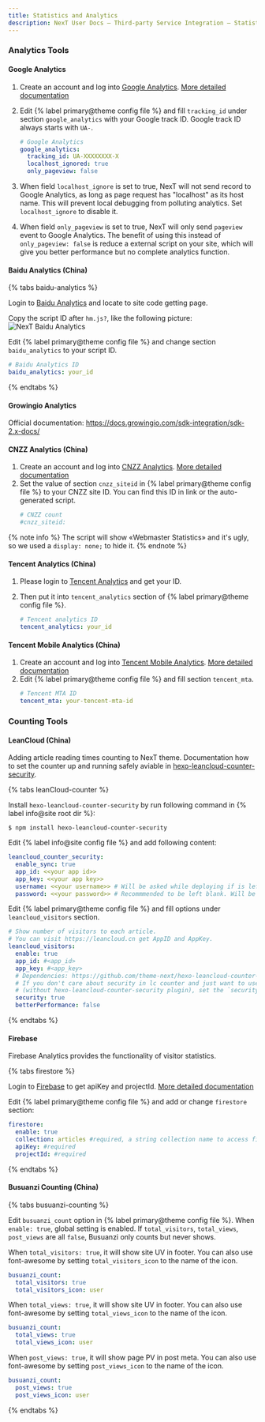 ```yaml
---
title: Statistics and Analytics
description: NexT User Docs – Third-party Service Integration – Statistics and Analytics
---
```


### Analytics Tools

#### Google Analytics

1. Create an account and log into [Google Analytics](https://analytics.google.com). [More detailed documentation](https://support.google.com/analytics/?hl=en#topic=3544906)
2. Edit {% label primary@theme config file %} and fill `tracking_id` under  section `google_analytics` with your Google track ID. Google track ID always starts with `UA-`.
    ```yml next/_config.yml
    # Google Analytics
    google_analytics:
      tracking_id: UA-XXXXXXXX-X
      localhost_ignored: true
      only_pageview: false
    ```
3. When field `localhost_ignore` is set to true, NexT will not send record to Google Analytics, as long as page request has "localhost" as its host name. This will prevent local debugging from polluting analytics. Set `localhost_ignore` to disable it.

4. When field `only_pageview` is set to true, NexT will only send `pageview` event to Google Analytics.
The benefit of using this instead of `only_pageview: false` is reduce a external script on your site, which will give you better performance but no complete analytics function.

#### Baidu Analytics (China)

{% tabs baidu-analytics %}
<!-- tab Login → -->
Login to [Baidu Analytics](http://tongji.baidu.com) and locate to site code getting page.
<!-- endtab -->

<!-- tab Script ID → -->
Copy the script ID after `hm.js?`, like the following picture:
   ![NexT Baidu Analytics](/images/docs/analytics-baidu-id.png)
<!-- endtab -->

<!-- tab NexT Config -->
Edit {% label primary@theme config file %} and change section `baidu_analytics` to your script ID.
```yml next/_config.yml
# Baidu Analytics ID
baidu_analytics: your_id
```
<!-- endtab -->
{% endtabs %}

#### Growingio Analytics

Official documentation: https://docs.growingio.com/sdk-integration/sdk-2.x-docs/

#### CNZZ Analytics (China)

1. Create an account and log into [CNZZ Analytics](http://www.umeng.com/). [More detailed documentation](https://developer.umeng.com/docs/67963/detail/68609)
2. Set the value of section `cnzz_siteid` in {% label primary@theme config file %} to your CNZZ site ID. You can find this ID in link or the auto-generated script.
    ```yml next/_config.yml
    # CNZZ count
    #cnzz_siteid:
    ```

{% note info %}
The script will show «Webmaster Statistics» and it's ugly, so we used a `display: none;` to hide it.
{% endnote %}

#### Tencent Analytics (China)

1. Please login to [Tencent Analytics](http://ta.qq.com) and get your ID.
2. Then put it into `tencent_analytics` section of {% label primary@theme config file %}.

    ```yml next/_config.yml
    # Tencent analytics ID
    tencent_analytics: your_id
    ```

#### Tencent Mobile Analytics (China)

1. Create an account and log into [Tencent Mobile Analytics](https://mta.qq.com/). [More detailed documentation](http://docs.developer.qq.com/mta/register_start.html)
2. Edit {% label primary@theme config file %} and fill section `tencent_mta`.
    ```yml next/_config.yml
    # Tencent MTA ID
    tencent_mta: your-tencent-mta-id
    ```

### Counting Tools

#### LeanCloud (China)

Adding article reading times counting to NexT theme. Documentation how to set the counter up and running safely aviable in [hexo-leancloud-counter-security](https://github.com/theme-next/hexo-leancloud-counter-security).

{% tabs leanCloud-counter %}
<!-- tab Installation → -->
Install `hexo-leancloud-counter-security` by run following command in {% label info@site root dir %}:

    $ npm install hexo-leancloud-counter-security

<!-- endtab -->

<!-- tab Hexo Config → -->
Edit {% label info@site config file %} and add following content:
```yml hexo/_config.yml
leancloud_counter_security:
  enable_sync: true
  app_id: <<your app id>>
  app_key: <<your app key>>
  username: <<your username>> # Will be asked while deploying if is left blank
  password: <<your password>> # Recommmended to be left blank. Will be asked while deploying if is left blank
```
<!-- endtab -->

<!-- tab NexT Config -->
Edit {% label primary@theme config file %} and fill options under `leancloud_visitors` section.
```yml next/_config.yml
# Show number of visitors to each article.
# You can visit https://leancloud.cn get AppID and AppKey.
leancloud_visitors:
  enable: true
  app_id: #<app_id>
  app_key: #<app_key>
  # Dependencies: https://github.com/theme-next/hexo-leancloud-counter-security
  # If you don't care about security in lc counter and just want to use it directly
  # (without hexo-leancloud-counter-security plugin), set the `security` to `false`.
  security: true
  betterPerformance: false
```
<!-- endtab -->
{% endtabs %}

#### Firebase

Firebase Analytics provides the functionality of visitor statistics.

{% tabs firestore %}
<!-- tab Get apiKey & projectId → -->
Login to [Firebase](https://console.firebase.google.com/u/0/) to get apiKey and projectId. [More detailed documentation](https://firebase.google.com/docs/firestore/)
<!-- endtab -->

<!-- tab NexT Config -->
Edit {% label primary@theme config file %} and add or change `firestore` section:
```yml next/_config.yml
firestore:
  enable: true
  collection: articles #required, a string collection name to access firestore database
  apiKey: #required
  projectId: #required
```
<!-- endtab -->
{% endtabs %}

#### Busuanzi Counting (China)

{% tabs busuanzi-counting %}

<!-- tab Global Settings → -->
Edit `busuanzi_count` option in {% label primary@theme config file %}.
When `enable: true`, global setting is enabled. If `total_visitors`, `total_views`, `post_views` are all `false`, Busuanzi only counts but never shows.
<!-- endtab -->

<!-- tab Site UV Settings → -->
When `total_visitors: true`, it will show site UV in footer. You can also use font-awesome by setting `total_visitors_icon` to the name of the icon.
```yml next/_config.yml
busuanzi_count:
  total_visitors: true
  total_visitors_icon: user
```
<!-- endtab -->

<!-- tab Site PV Settings → -->
When `total_views: true`, it will show site UV in footer. You can also use font-awesome by setting `total_views_icon` to the name of the icon.
```yml next/_config.yml
busuanzi_count:
  total_views: true
  total_views_icon: user
```
<!-- endtab -->

<!-- tab Per-page PV Settings -->
When `post_views: true`, it will show page PV in post meta. You can also use font-awesome by setting `post_views_icon` to the name of the icon.
```yml next/_config.yml
busuanzi_count:
  post_views: true
  post_views_icon: user
```
<!-- endtab -->
{% endtabs %}
